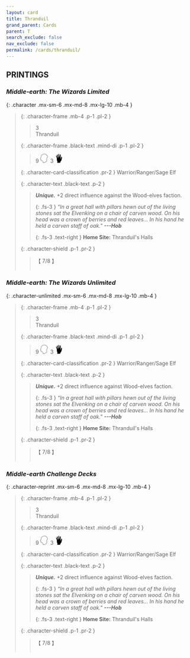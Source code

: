 ```yaml
---
layout: card
title: Thranduil
grand_parent: Cards
parent: T
search_exclude: false
nav_exclude: false
permalink: /cards/thranduil/
---
```


## PRINTINGS


### _Middle-earth: The Wizards Limited_

{: .character .mx-sm-6 .mx-md-8 .mx-lg-10 .mb-4 }
> {: .character-frame .mb-4 .p-1 .pl-2 }
> > <div class="card-mp">3</div>
> > <div class="character-card-name">Thranduil</div>
>
> {: .character-frame .black-text .mind-di .p-1 .pl-2 }
> > 9 ![](/assets/images/mind.svg)&ensp;3 ![](/assets/images/di.svg)
>
> {: .character-card-classification .pr-2 }
> Warrior/Ranger/Sage Elf
>
> {: .character-text .black-text .p-2 }
> > _**Unique.**_ +2 direct influence against the Wood-elves faction. 
> > 
> > {: .fs-3 } 
> > _“In a great hall with pillars hewn out of the living stones sat the Elvenking on a chair of carven wood. On his head was a crown of berries and red leaves... In his hand he held a carven staff of oak."_ ***---&#65279;Hob***  
> > 
> > {: .fs-3 .text-right } 
> > **Home Site:** Thranduil's Halls 
>
> {: .character-shield .p-1 .pr-2 }
> > <div class="card-shield">【 7/8 】</div>
> > <div class="card-corruption">&nbsp;</div>

### _Middle-earth: The Wizards Unlimited_

{: .character-unlimited .mx-sm-6 .mx-md-8 .mx-lg-10 .mb-4 }
> {: .character-frame .mb-4 .p-1 .pl-2 }
> > <div class="card-mp">3</div>
> > <div class="character-card-name">Thranduil</div>
>
> {: .character-frame .black-text .mind-di .p-1 .pl-2 }
> > 9 ![](/assets/images/mind.svg)&ensp;3 ![](/assets/images/di.svg)
>
> {: .character-card-classification .pr-2 }
> Warrior/Ranger/Sage Elf
>
> {: .character-text .black-text .p-2 }
> > _**Unique.**_ +2 direct influence against Wood-elves faction. 
> > 
> > {: .fs-3 } 
> > _“In a great hall with pillars hewn out of the living stones sat the Elvenking on a chair of carven wood. On his head was a crown of berries and red leaves... In his hand he held a carven staff of oak."_ ***---&#65279;Hob***  
> > 
> > {: .fs-3 .text-right } 
> > **Home Site:** Thranduil's Halls 
>
> {: .character-shield .p-1 .pr-2 }
> > <div class="card-shield">【 7/8 】</div>
> > <div class="card-corruption">&nbsp;</div>

### _Middle-earth Challenge Decks_

{: .character-reprint .mx-sm-6 .mx-md-8 .mx-lg-10 .mb-4 }
> {: .character-frame .mb-4 .p-1 .pl-2 }
> > <div class="card-mp">3</div>
> > <div class="character-card-name">Thranduil</div>
>
> {: .character-frame .black-text .mind-di .p-1 .pl-2 }
> > 9 ![](/assets/images/mind.svg)&ensp;3 ![](/assets/images/di.svg)
>
> {: .character-card-classification .pr-2 }
> Warrior/Ranger/Sage Elf
>
> {: .character-text .black-text .p-2 }
> > _**Unique.**_ +2 direct influence against Wood-elves faction. 
> > 
> > {: .fs-3 } 
> > _“In a great hall with pillars hewn out of the living stones sat the Elvenking on a chair of carven wood. On his head was a crown of berries and red leaves... In his hand he held a carven staff of oak."_ ***---&#65279;Hob***  
> > 
> > {: .fs-3 .text-right } 
> > **Home Site:** Thranduil's Halls 
>
> {: .character-shield .p-1 .pr-2 }
> > <div class="card-shield">【 7/8 】</div>
> > <div class="card-corruption">&nbsp;</div>
